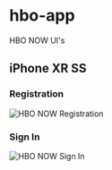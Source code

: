 # hbo-app
HBO NOW UI's

## iPhone XR SS

### Registration

![HBO NOW Registration](https://i.imgur.com/TxMJyIC.png)


### Sign In

![HBO NOW Sign In](https://i.imgur.com/m6KImpm.png)
